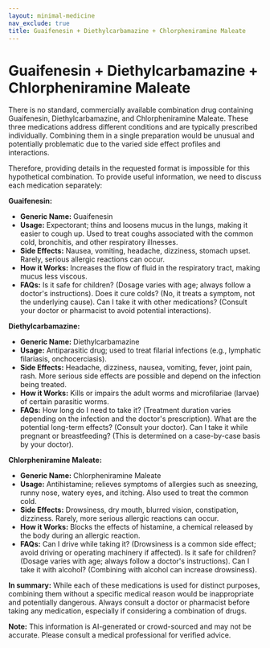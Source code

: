 ```yaml
---
layout: minimal-medicine
nav_exclude: true
title: Guaifenesin + Diethylcarbamazine + Chlorpheniramine Maleate
---
```


# Guaifenesin + Diethylcarbamazine + Chlorpheniramine Maleate

There is no standard, commercially available combination drug containing Guaifenesin, Diethylcarbamazine, and Chlorpheniramine Maleate.  These three medications address different conditions and are typically prescribed individually.  Combining them in a single preparation would be unusual and potentially problematic due to the varied side effect profiles and interactions.

Therefore, providing details in the requested format is impossible for this hypothetical combination.  To provide useful information, we need to discuss each medication separately:

**Guaifenesin:**

* **Generic Name:** Guaifenesin
* **Usage:** Expectorant; thins and loosens mucus in the lungs, making it easier to cough up.  Used to treat coughs associated with the common cold, bronchitis, and other respiratory illnesses.
* **Side Effects:** Nausea, vomiting, headache, dizziness, stomach upset.  Rarely, serious allergic reactions can occur.
* **How it Works:** Increases the flow of fluid in the respiratory tract, making mucus less viscous.
* **FAQs:**  Is it safe for children? (Dosage varies with age; always follow a doctor's instructions). Does it cure colds? (No, it treats a symptom, not the underlying cause). Can I take it with other medications? (Consult your doctor or pharmacist to avoid potential interactions).

**Diethylcarbamazine:**

* **Generic Name:** Diethylcarbamazine
* **Usage:**  Antiparasitic drug; used to treat filarial infections (e.g., lymphatic filariasis, onchocerciasis).
* **Side Effects:** Headache, dizziness, nausea, vomiting, fever, joint pain, rash.  More serious side effects are possible and depend on the infection being treated.
* **How it Works:** Kills or impairs the adult worms and microfilariae (larvae) of certain parasitic worms.
* **FAQs:** How long do I need to take it? (Treatment duration varies depending on the infection and the doctor's prescription).  What are the potential long-term effects? (Consult your doctor). Can I take it while pregnant or breastfeeding? (This is determined on a case-by-case basis by your doctor).


**Chlorpheniramine Maleate:**

* **Generic Name:** Chlorpheniramine Maleate
* **Usage:** Antihistamine; relieves symptoms of allergies such as sneezing, runny nose, watery eyes, and itching.  Also used to treat the common cold.
* **Side Effects:** Drowsiness, dry mouth, blurred vision, constipation, dizziness.  Rarely, more serious allergic reactions can occur.
* **How it Works:** Blocks the effects of histamine, a chemical released by the body during an allergic reaction.
* **FAQs:** Can I drive while taking it? (Drowsiness is a common side effect; avoid driving or operating machinery if affected). Is it safe for children? (Dosage varies with age; always follow a doctor's instructions). Can I take it with alcohol? (Combining with alcohol can increase drowsiness).


**In summary:**  While each of these medications is used for distinct purposes, combining them without a specific medical reason would be inappropriate and potentially dangerous.  Always consult a doctor or pharmacist before taking any medication, especially if considering a combination of drugs.


**Note:** This information is AI-generated or crowd-sourced and may not be accurate. Please consult a medical professional for verified advice.
